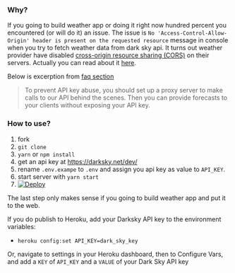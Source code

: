### Why?
If you going to build weather app or doing it right now hundred percent you encountered (or will do it) an issue. The issue 
is `No 'Access-Control-Allow-Origin' header is present on the requested resource` message in console when you try to fetch weather data from 
dark sky api. It turns out weather provider have disabled [cross-origin resource sharing (CORS)](https://developer.mozilla.org/en-US/docs/Web/HTTP/Access_control_CORS)
on their servers. Actually you can read about it [here](https://darksky.net/dev/docs/faq#cross-origin).  

Below is excerption from [faq section](https://darksky.net/dev/docs/faq#cross-origin)
> To prevent API key abuse, you should set up a proxy server to make calls to our API behind the scenes. 
> Then you can provide forecasts to your clients without exposing your API key.

### How to use?
1. fork
2. `git clone`
3. `yarn` or `npm install`
4. get an api key at https://darksky.net/dev/
5. rename `.env.exampe` to `.env` and assign you api key as value to `API_KEY`. 
6. start server with `yarn start`
7. [![Deploy](https://www.herokucdn.com/deploy/button.svg)](https://heroku.com/deploy)

The last step only makes sense if you going to build weather app and put it to the web.

If you do publish to Heroku, add your Darksky API key to the environment variables:

- `heroku config:set API_KEY=dark_sky_key`

Or, navigate to settings in your Heroku dashboard, then to Configure Vars, and add a `KEY` of `API_KEY` and a `VALUE` of your Dark Sky API key